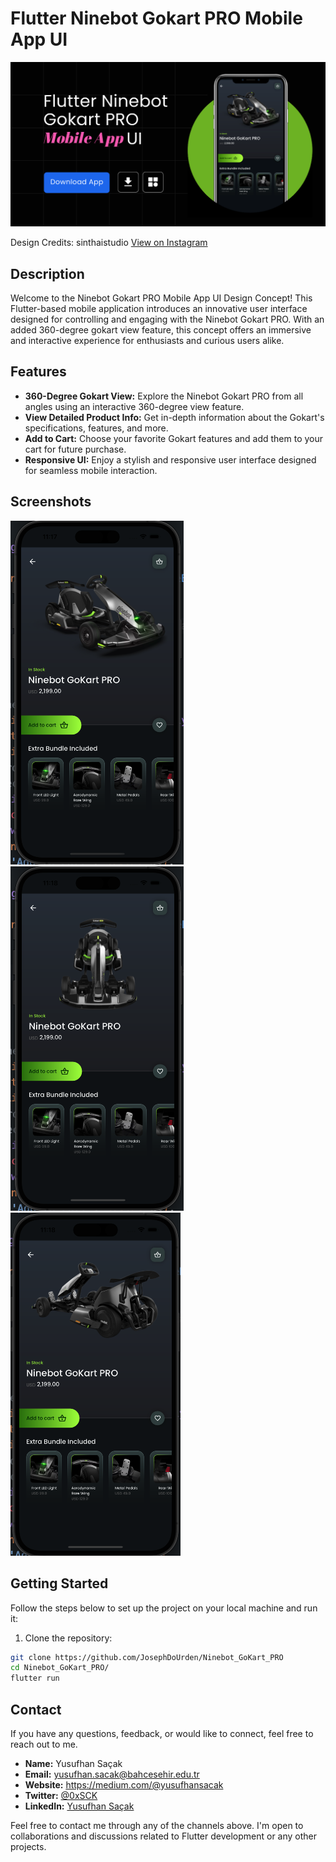 # Flutter Ninebot Gokart PRO Mobile App UI

![banner](gokart-pro-ui-1.png)

Design Credits: sinthaistudio [View on Instagram](https://www.instagram.com/sinthaistudio/)

## Description

Welcome to the Ninebot Gokart PRO Mobile App UI Design Concept! This Flutter-based mobile application introduces an innovative user interface designed for controlling and engaging with the Ninebot Gokart PRO. With an added 360-degree gokart view feature, this concept offers an immersive and interactive experience for enthusiasts and curious users alike.

## Features

- **360-Degree Gokart View:** Explore the Ninebot Gokart PRO from all angles using an interactive 360-degree view feature.
- **View Detailed Product Info:** Get in-depth information about the Gokart's specifications, features, and more.
- **Add to Cart:** Choose your favorite Gokart features and add them to your cart for future purchase.
- **Responsive UI:** Enjoy a stylish and responsive user interface designed for seamless mobile interaction.

## Screenshots

![Details Page](image.png)
![Details Page2](image-1.png)
![Details Page3](image-2.png)

## Getting Started

Follow the steps below to set up the project on your local machine and run it:

1. Clone the repository:

```bash
git clone https://github.com/JosephDoUrden/Ninebot_GoKart_PRO
cd Ninebot_GoKart_PRO/
flutter run
```

## Contact

If you have any questions, feedback, or would like to connect, feel free to reach out to me.

- **Name:** Yusufhan Saçak
- **Email:** yusufhan.sacak@bahcesehir.edu.tr
- **Website:** https://medium.com/@yusufhansacak
- **Twitter:** [@0xSCK](https://twitter.com/0xSCK)
- **LinkedIn:** [Yusufhan Saçak](https://www.linkedin.com/in/yusufhansacak/)

Feel free to contact me through any of the channels above. I'm open to collaborations and discussions related to Flutter development or any other projects.
